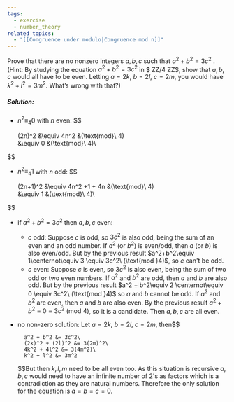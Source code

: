 ```yaml
---
tags:
  - exercise
  - number_theory
related topics:
  - "[[Congruence under modulo|Congruence mod n]]"
---
```

Prove that there are no nonzero integers $a, b, c$ such that $a^2+b^2 = 3c^2$ . (Hint: By studying the equation $a^2 + b^2 = 3c^2$ in $ ZZ/4 ZZ$, show that $a, b, c$ would all have to be even. Letting $a = 2k$, $b = 2l$, $c = 2m$, you would have $k^2 + l^2 = 3m^2$. What’s wrong with that?)
##### Solution:
- $n^2\equiv_4 0$ with $n$ even:
$$

	(2n)^2
	&\equiv 4n^2 &(\text{mod}\ 4)\
	&\equiv 0 &(\text{mod}\ 4)\

$$
- $n^2\equiv_4 1$ with $n$ odd:
$$

	(2n+1)^2
	&\equiv 4n^2 +1 + 4n &(\text{mod}\ 4)\
	&\equiv 1 &(\text{mod}\ 4)\

$$
- if $a^2+b^2 = 3c^2$ then $a,b,c$ even:
	- $c$ odd:
		Suppose $c$ is odd, so $3c^2$ is also odd, being the sum of an even and an odd number. If $a^2$ (or $b^2$) is even/odd, then $a$ (or $b$) is also even/odd. But by the previous result $a^2+b^2\equiv 1\centernot\equiv 3 \equiv 3c^2\ (\text{mod }4)$, so $c$ can't be odd.
	- $c$ even:
		Suppose $c$ is even, so $3c^2$ is also even, being the sum of two odd or two even numbers. If $a^2$ and $b^2$ are odd, then $a$ and $b$ are also odd. But by the previous result $a^2 + b^2\equiv 2 \centernot\equiv 0 \equiv 3c^2\ (\text{mod }4)$ so $a$ and $b$ cannot be odd. If $a^2$ and $b^2$ are even, then $a$ and $b$ are also even. By the previous result $a^2+b^2\equiv 0 \equiv 3c^2\ (\text{mod }4)$, so it is a candidate.
	Then $a,b,c$ are all even.
- no non-zero solution:
	Let $a=2k$, $b=2l$, $c=2m$, then$$
	
		a^2 + b^2 &= 3c^2\
		(2k)^2 + (2l)^2 &= 3(2m)^2\
		4k^2 + 4l^2 &= 3(4m^2)\
		k^2 + l^2 &= 3m^2
	
	$$But then $k,l,m$ need to be all even too. As this situation is recursive $a,b,c$ would need to have an infinite number of $2$'s as factors which is a contradiction as they are natural numbers.
Therefore the only solution for the equation is $a=b=c=0$.